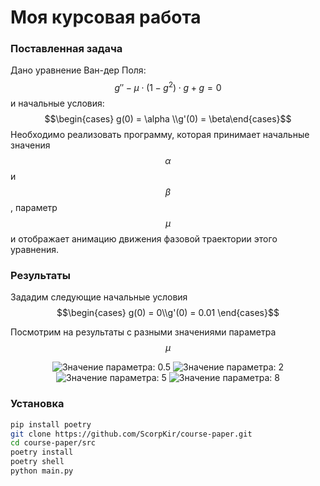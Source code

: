# Моя курсовая работа

### Поставленная задача
Дано уравнение Ван-дер Поля:
 $$g''- \mu \cdot (1 - g^2) \cdot g + g = 0$$
и начальные условия:
$$\begin{cases} g(0) = \alpha \\g'(0) = \beta\end{cases}$$
Необходимо реализовать программу, которая принимает начальные значения $$\alpha$$ и $$\beta$$, параметр $$\mu$$ и отображает анимацию движения фазовой траектории этого уравнения.

### Результаты

Зададим следующие начальные условия
$$\begin{cases} g(0) = 0\\g'(0) = 0.01 \end{cases}$$

Посмотрим на результаты с разными значениями параметра $$\mu$$

<p align=center>
    <image src="https://imgur.com/VnsE5hx" alt="Значение параметра: 0.5">
    <image src="https://imgur.com/cte925n" alt="Значение параметра: 2">
    <image src="https://imgur.com/evbeURY" alt="Значение параметра: 5">
    <image src="https://imgur.com/dwyrQ1i" alt="Значение параметра: 8">
</p>

### Установка 

```bash
pip install poetry
git clone https://github.com/ScorpKir/course-paper.git
cd course-paper/src
poetry install
poetry shell
python main.py
```

